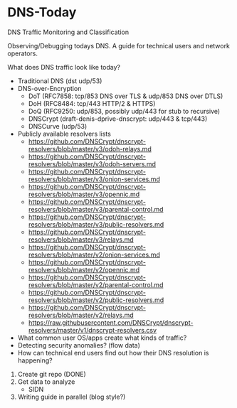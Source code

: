 # DNS-Today
DNS Traffic Monitoring and Classification

Observing/Debugging todays DNS.
A guide for technical users and network operators.

What does DNS traffic look like today?
- Traditional DNS (dst udp/53)
- DNS-over-Encryption
    - DoT (RFC7858: tcp/853 DNS over TLS & udp/853 DNS over DTLS)
    - DoH (RFC8484: tcp/443 HTTP/2 & HTTPS)
    - DoQ (RFC9250: udp/853, possibly udp/443 for stub to recursive)
    - DNSCrypt (draft-denis-dprive-dnscrypt: udp/443 & tcp/443)
    - DNSCurve (udp/53)
- Publicly available resolvers lists
    - https://github.com/DNSCrypt/dnscrypt-resolvers/blob/master/v3/odoh-relays.md
    - https://github.com/DNSCrypt/dnscrypt-resolvers/blob/master/v3/odoh-servers.md
    - https://github.com/DNSCrypt/dnscrypt-resolvers/blob/master/v3/onion-services.md
    - https://github.com/DNSCrypt/dnscrypt-resolvers/blob/master/v3/opennic.md
    - https://github.com/DNSCrypt/dnscrypt-resolvers/blob/master/v3/parental-control.md
    - https://github.com/DNSCrypt/dnscrypt-resolvers/blob/master/v3/public-resolvers.md
    - https://github.com/DNSCrypt/dnscrypt-resolvers/blob/master/v3/relays.md
    - https://github.com/DNSCrypt/dnscrypt-resolvers/blob/master/v2/onion-services.md
    - https://github.com/DNSCrypt/dnscrypt-resolvers/blob/master/v2/opennic.md
    - https://github.com/DNSCrypt/dnscrypt-resolvers/blob/master/v2/parental-control.md
    - https://github.com/DNSCrypt/dnscrypt-resolvers/blob/master/v2/public-resolvers.md
    - https://github.com/DNSCrypt/dnscrypt-resolvers/blob/master/v2/relays.md
    - https://raw.githubusercontent.com/DNSCrypt/dnscrypt-resolvers/master/v1/dnscrypt-resolvers.csv
- What common user OS/apps create what kinds of traffic?
- Detecting security anomalies? (flow data)
- How can technical end users find out how their DNS resolution is happening?

1. Create git repo (DONE)
2. Get data to analyze
    - SIDN
3. Writing guide in parallel (blog style?)

